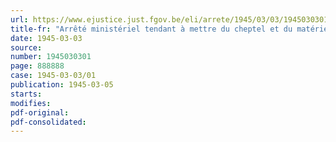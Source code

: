 ```yaml
---
url: https://www.ejustice.just.fgov.be/eli/arrete/1945/03/03/1945030301/justel
title-fr: "Arrêté ministériel tendant à mettre du cheptel et du matériel agricole à la disposition des agriculteurs sinistrés (abrogé par AM 14-07-1945)"
date: 1945-03-03
source:
number: 1945030301
page: 888888
case: 1945-03-03/01
publication: 1945-03-05
starts:
modifies:
pdf-original:
pdf-consolidated:
---
```


